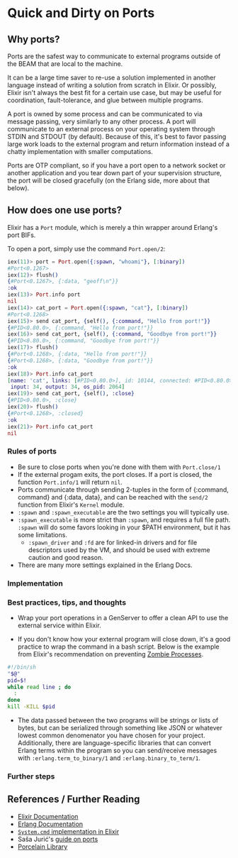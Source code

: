 # Quick and Dirty on Ports

## Why ports?
Ports are the safest way to communicate to external programs outside of the BEAM that are local to the machine. 

It can be a large time saver to re-use a solution implemented in another language instead of writing a solution from scratch in Elixir. Or possibly, Elixir isn't always the best fit for a certain use case, but may be useful for coordination, fault-tolerance, and glue between multiple programs.

A port is owned by some process and can be communicated to via message passing, very similarly to any other process. A port will communicate to an external process on your operating system through STDIN and STDOUT (by default). Because of this, it's best to favor passing large work loads to the external program and return information instead of a chatty implementation with smaller computations.

Ports are OTP compliant, so if you have a port open to a network socket or another application and you tear down part of your supervision structure, the port will be closed gracefully (on the Erlang side, more about that below).

## How does one use ports?
Elixir has a `Port` module, which is merely a thin wrapper around Erlang's port BIFs.

To open a port, simply use the command `Port.open/2`: 
```elixir
iex(11)> port = Port.open({:spawn, "whoami"}, [:binary])
#Port<0.1267>
iex(12)> flush()
{#Port<0.1267>, {:data, "geoff\n"}}
:ok
iex(13)> Port.info port
nil
iex(14)> cat_port = Port.open({:spawn, "cat"}, [:binary])
#Port<0.1268>
iex(15)> send cat_port, {self(), {:command, "Hello from port!"}}
{#PID<0.80.0>, {:command, "Hello from port!"}}
iex(16)> send cat_port, {self(), {:command, "Goodbye from port!"}}
{#PID<0.80.0>, {:command, "Goodbye from port!"}}
iex(17)> flush()
{#Port<0.1268>, {:data, "Hello from port!"}}
{#Port<0.1268>, {:data, "Goodbye from port!"}}
:ok
iex(18)> Port.info cat_port
[name: 'cat', links: [#PID<0.80.0>], id: 10144, connected: #PID<0.80.0>,
 input: 34, output: 34, os_pid: 2064]
iex(19)> send cat_port, {self(), :close}
{#PID<0.80.0>, :close}
iex(20)> flush()
{#Port<0.1268>, :closed}
:ok
iex(21)> Port.info cat_port
nil
```

### Rules of ports
- Be sure to close ports when you're done with them with `Port.close/1`
- If the external progam exits, the port closes. If a port is closed, the function `Port.info/1` will return `nil`.
- Ports communicate through sending 2-tuples in the form of {:command, command} and {:data, data}, and can be reached with the `send/2` function from Elixir's `Kernel` module.
- `:spawn` and `:spawn_executable` are the two settings you will typically use. 
- `:spawn_executable` is more strict than `:spawn`, and requires a full file path. `:spawn` will do some favors looking in your $PATH environment, but it has some limitations. 
  - `:spawn_driver` and `:fd` are for linked-in drivers and for file descriptors used by the VM, and should be used with extreme caution and good reason.
- There are many more settings explained in the Erlang Docs.


### Implementation

### Best practices, tips, and thoughts
- Wrap your port operations in a GenServer to offer a clean API to use the external service within Elixir.

- If you don't know how your external program will close down, it's a good practice to wrap the command in a bash script. Below is the example from Elixir's recommendation on preventing [Zombie Processes](https://hexdocs.pm/elixir/Port.html#module-zombie-processes).
```bash
#!/bin/sh
"$@"
pid=$!
while read line ; do
  :
done
kill -KILL $pid
```

- The data passed between the two programs will be strings or lists of bytes, but can be serialized through something like JSON or whatever lowest common denomenator you have chosen for your project. Additionally, there are language-specific libraries that can convert Erlang terms within the program so you can send/receive messages with `:erlang.term_to_binary/1` and `:erlang.binary_to_term/1`. 

### Further steps

## References / Further Reading
- [Elixir Documentation](https://hexdocs.pm/elixir/Port.html)
- [Erlang Documentation](http://erlang.org/doc/man/erlang.html#open_port-2)
- [`System.cmd` implementation in Elixir](https://github.com/elixir-lang/elixir/blob/master/lib/elixir/lib/system.ex#L592)
- Saša Jurić's [guide on ports](http://theerlangelist.com/article/outside_elixir)
- [Porcelain Library](https://github.com/alco/porcelain)